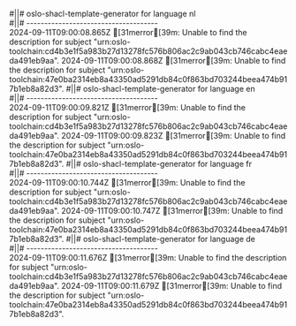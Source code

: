 #||# oslo-shacl-template-generator for language nl  
#||# -------------------------------------  
2024-09-11T09:00:08.865Z [31merror[39m: Unable to find the description for subject "urn:oslo-toolchain:cd4b3e1f5a983b27d13278fc576b806ac2c9ab043cb746cabc4eaeda491eb9aa".
2024-09-11T09:00:08.868Z [31merror[39m: Unable to find the description for subject "urn:oslo-toolchain:47e0ba2314eb8a43350ad5291db84c0f863bd703244beea474b917b1eb8a82d3".
#||# oslo-shacl-template-generator for language en  
#||# -------------------------------------  
2024-09-11T09:00:09.821Z [31merror[39m: Unable to find the description for subject "urn:oslo-toolchain:cd4b3e1f5a983b27d13278fc576b806ac2c9ab043cb746cabc4eaeda491eb9aa".
2024-09-11T09:00:09.823Z [31merror[39m: Unable to find the description for subject "urn:oslo-toolchain:47e0ba2314eb8a43350ad5291db84c0f863bd703244beea474b917b1eb8a82d3".
#||# oslo-shacl-template-generator for language fr  
#||# -------------------------------------  
2024-09-11T09:00:10.744Z [31merror[39m: Unable to find the description for subject "urn:oslo-toolchain:cd4b3e1f5a983b27d13278fc576b806ac2c9ab043cb746cabc4eaeda491eb9aa".
2024-09-11T09:00:10.747Z [31merror[39m: Unable to find the description for subject "urn:oslo-toolchain:47e0ba2314eb8a43350ad5291db84c0f863bd703244beea474b917b1eb8a82d3".
#||# oslo-shacl-template-generator for language de  
#||# -------------------------------------  
2024-09-11T09:00:11.676Z [31merror[39m: Unable to find the description for subject "urn:oslo-toolchain:cd4b3e1f5a983b27d13278fc576b806ac2c9ab043cb746cabc4eaeda491eb9aa".
2024-09-11T09:00:11.679Z [31merror[39m: Unable to find the description for subject "urn:oslo-toolchain:47e0ba2314eb8a43350ad5291db84c0f863bd703244beea474b917b1eb8a82d3".
